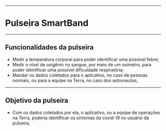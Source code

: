 ***
# Pulseira SmartBand
***
## Funcionalidades da pulseira
* Medir a temperatura corporal para poder identificar uma possível febre;
* Medir o nível de oxigênio no sangue, por meio de um oxímetro, para poder identificar uma possível dificuldade respiratória;
* Mandar os dados coletados para o aplicativo, no caso de pessoas normais, ou para a equipe na Terra, no caso dos astronautas;
***
## Objetivo da pulseira
* Com os dados coletados por ela, o aplicativo, ou a equipe de operações na Terra, poderia identificar os sintomas da covid-19 no usuário da pulseira;

